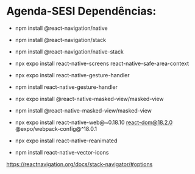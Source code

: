 # Agenda-SESI Dependências:

* npm install @react-navigation/native
* npm install @react-navigation/stack
* npm install @react-navigation/native-stack
* npx expo install react-native-screens react-native-safe-area-context
* npx expo install react-native-gesture-handler
* npm install react-native-gesture-handler
* npx expo install @react-native-masked-view/masked-view
* npm install @react-native-masked-view/masked-view
* npx expo install react-native-web@~0.18.10 react-dom@18.2.0 @expo/webpack-config@^18.0.1
* npx expo install react-native-reanimated

* npm install react-native-vector-icons

https://reactnavigation.org/docs/stack-navigator/#options
